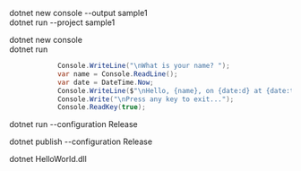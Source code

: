 dotnet new console --output sample1   
dotnet run --project sample1   

dotnet new console   
dotnet run   
 
```C#
            Console.WriteLine("\nWhat is your name? ");
            var name = Console.ReadLine();
            var date = DateTime.Now;
            Console.WriteLine($"\nHello, {name}, on {date:d} at {date:t}!");
            Console.Write("\nPress any key to exit...");
            Console.ReadKey(true);
```   

dotnet run --configuration Release   

dotnet publish --configuration Release   

dotnet HelloWorld.dll   

